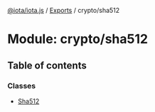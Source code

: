[@iota/iota.js](../README.md) / [Exports](../modules.md) / crypto/sha512

# Module: crypto/sha512

## Table of contents

### Classes

- [Sha512](../classes/crypto_sha512.sha512.md)
